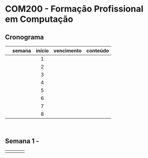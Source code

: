 # COM200 - Formação Profissional em Computação

## Cronograma

|  | semana | início | vencimento | conteúdo |
|:---:|:---:|:---:|:---:|:---|
|  |  | 1 |  |  |  |
|  |  | 2 |  |  |  |
|  |  | 3 |  |  |  |
|  |  | 4 |  |  |  |
|  |  | 5 |  |  |  |
|  |  | 6 |  |  |  |
|  |  | 7 |  |  |  |
|  |  | 8 |  |  |  |

<br>


## Semana 1 - 

|  |  |  |  |
|:---:|:---:|:---|:---|
|  |  |  |  |